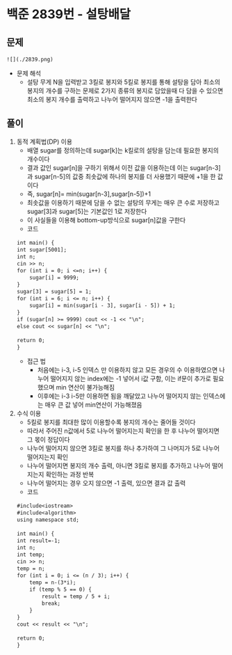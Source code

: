 # 백준 2839번 - 설탕배달
## 문제 

	![](./2839.png)
 
* 문제 해석
    * 설탕 무게 N을 입력받고 3킬로 봉지와 5킬로 봉지를 통해 설탕을 담아 최소의 봉지의 개수를 구하는 문제로 2가지 종류의 봉지로 담았을때 다 담을 수 있으면 최소의 봉지 개수를 출력하고 나누어 떨어지지 않으면 -1을 출력한다

## 풀이 
1. 동적 계획법(DP) 이용
    * 배열 sugar를 정의하는데 sugar[k]는 k킬로의 설탕을 담는데 필요한 봉지의 개수이다
    * 결과 값인 sugar[n]을 구하기 위해서 이전 값을 이용하는데 이는 sugar[n-3]과 sugar[n-5]의 값중 최솟값에 하나의 봉지를 더 사용했기 때문에 +1을 한 값이다
    * 즉, sugar[n]= min(sugar[n-3],sugar[n-5])+1
    * 최솟값을 이용하기 때문에 담을 수 없는 설탕의 무게는 매우 큰 수로 저장하고 sugar[3]과 sugar[5]는 기본값인 1로 저장한다
    * 이 사실들을 이용해 bottom-up방식으로 sugar[n]값을 구한다
    * 코드
    ```
    int main() {
	int sugar[5001];
	int n;
	cin >> n;
	for (int i = 0; i <=n; i++) {
		sugar[i] = 9999;
	}
	sugar[3] = sugar[5] = 1;
	for (int i = 6; i <= n; i++) {
		sugar[i] = min(sugar[i - 3], sugar[i - 5]) + 1;
	}
	if (sugar[n] >= 9999) cout << -1 << "\n";
	else cout << sugar[n] << "\n";

	return 0;
    }
    ```
    * 접근 법 
        * 처음에는 i-3, i-5 인덱스 만 이용하지 않고 모든 경우의 수 이용하였으면 나누어 떨어지지 않는 index에는 -1 넣어서 i값 구함, 이는 if문이 추가로 필요했으며 min 연산이 불가능해짐
        * 이후에는 i-3 i-5만 이용하면 됨을 깨달았고 나누어 떨어지지 않는 인덱스에는 매우 큰 값 넣어 min연산이 가능해졌음
2. 수식 이용
    * 5킬로 봉지를 최대한 많이 이용할수록 봉지의 개수는 줄어들 것이다
    * 따라서 주어진 n값에서 5로 나누어 떨어지는지 확인을 한 후 나누어 떨어지면 그 몫이 정답이다
    * 나누어 떨어지지 않으면 3킬로 봉지를 하나 추가하여 그 나머지가 5로 나누어 떨어지는지 확인
    * 나누어 떨어지면 봉지의 개수 출력, 아니면 3킬로 봉지를 추가하고 나누어 떨어지는지 확인하는 과정 반복
    * 나누어 떨어지는 경우 오지 않으면 -1 출력, 있으면 결과 값 출력
    * 코드
    ```
    #include<iostream>
    #include<algorithm>
    using namespace std;

    int main() {
	int result=-1;
	int n;
	int temp;
	cin >> n;
	temp = n;
	for (int i = 0; i <= (n / 3); i++) {
		temp = n-(3*i);
		if (temp % 5 == 0) {
			result = temp / 5 + i;
			break;
		}
	}
	cout << result << "\n";

	return 0;
    }
    ```
